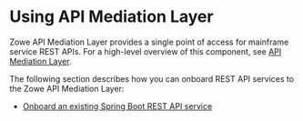 # Using API Mediation Layer

Zowe API Mediation Layer provides a single point of access for mainframe service REST APIs. For a high-level overview of this component, see [API Mediation Layer](api-mediation-overview.md).

The following section describes how you can onboard REST API services to the Zowe API Mediation Layer:

* [Onboard an existing Spring Boot REST API service](api-mediation-onboard-an-existing-spring-boot-rest-api-service.md)